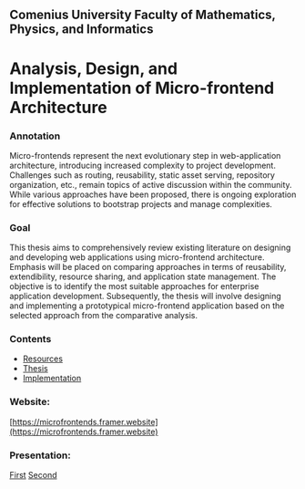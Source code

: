 ## Comenius University Faculty of Mathematics, Physics, and Informatics

# Analysis, Design, and Implementation of Micro-frontend Architecture

### Annotation

Micro-frontends represent the next evolutionary step in web-application architecture, introducing increased complexity to project development. Challenges such as routing, reusability, static asset serving, repository organization, etc., remain topics of active discussion within the community. While various approaches have been proposed, there is ongoing exploration for effective solutions to bootstrap projects and manage complexities.

### Goal

This thesis aims to comprehensively review existing literature on designing and developing web applications using micro-frontend architecture. Emphasis will be placed on comparing approaches in terms of reusability, extendibility, resource sharing, and application state management. The objective is to identify the most suitable approaches for enterprise application development. Subsequently, the thesis will involve designing and implementing a prototypical micro-frontend application based on the selected approach from the comparative analysis.

### Contents

- [Resources](./resources)
- [Thesis](./thesis/main.pdf)
- [Implementation](./implementation)

### Website:

[https://microfrontends.framer.website](https://microfrontends.framer.website)

### Presentation:

[First](https://docs.google.com/presentation/d/17PqF-2-_JIHKzUQ-9nOnO_eVL6FtfDSjbbfeHa9YEEk/edit?usp=sharing)
[Second](https://docs.google.com/presentation/d/1Zr6qpq_4xL5q16ROCNrIRpS9aOeNBkXAXev2ota6Qsg/edit?usp=sharing)
